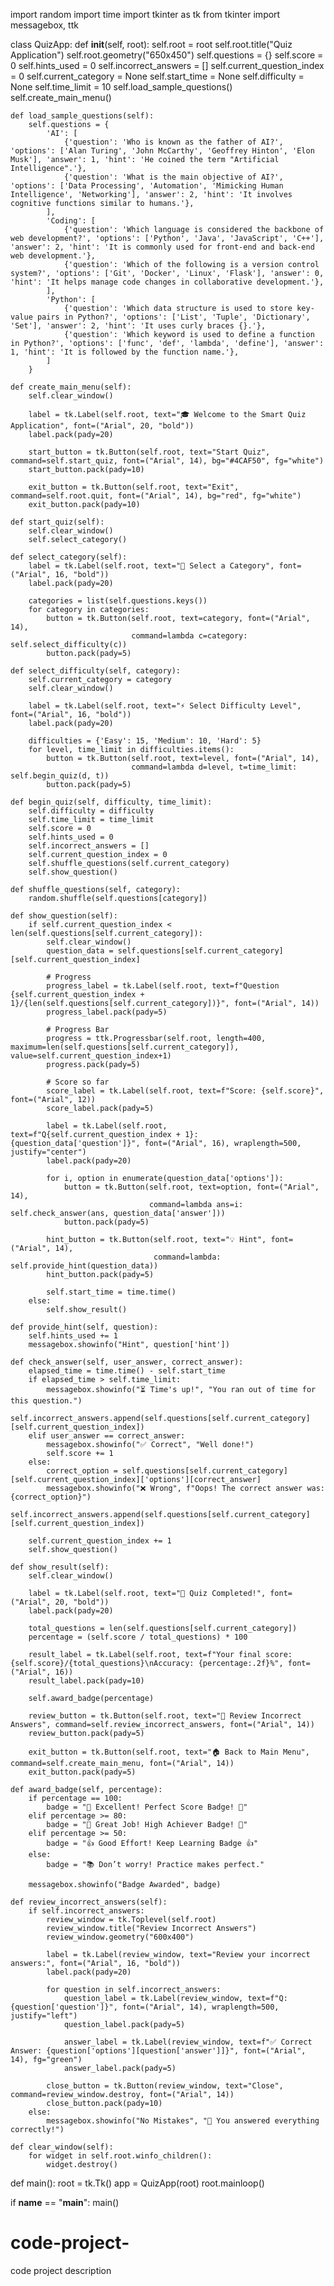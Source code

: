 import random
import time
import tkinter as tk
from tkinter import messagebox, ttk

class QuizApp:
    def __init__(self, root):
        self.root = root
        self.root.title("Quiz Application")
        self.root.geometry("650x450")
        self.questions = {}
        self.score = 0
        self.hints_used = 0
        self.incorrect_answers = []
        self.current_question_index = 0
        self.current_category = None
        self.start_time = None
        self.difficulty = None
        self.time_limit = 10
        self.load_sample_questions()
        self.create_main_menu()

    def load_sample_questions(self):
        self.questions = {
            'AI': [
                {'question': 'Who is known as the father of AI?', 'options': ['Alan Turing', 'John McCarthy', 'Geoffrey Hinton', 'Elon Musk'], 'answer': 1, 'hint': 'He coined the term "Artificial Intelligence".'},
                {'question': 'What is the main objective of AI?', 'options': ['Data Processing', 'Automation', 'Mimicking Human Intelligence', 'Networking'], 'answer': 2, 'hint': 'It involves cognitive functions similar to humans.'},
            ],
            'Coding': [
                {'question': 'Which language is considered the backbone of web development?', 'options': ['Python', 'Java', 'JavaScript', 'C++'], 'answer': 2, 'hint': 'It is commonly used for front-end and back-end web development.'},
                {'question': 'Which of the following is a version control system?', 'options': ['Git', 'Docker', 'Linux', 'Flask'], 'answer': 0, 'hint': 'It helps manage code changes in collaborative development.'},
            ],
            'Python': [
                {'question': 'Which data structure is used to store key-value pairs in Python?', 'options': ['List', 'Tuple', 'Dictionary', 'Set'], 'answer': 2, 'hint': 'It uses curly braces {}.'},
                {'question': 'Which keyword is used to define a function in Python?', 'options': ['func', 'def', 'lambda', 'define'], 'answer': 1, 'hint': 'It is followed by the function name.'},
            ]
        }

    def create_main_menu(self):
        self.clear_window()

        label = tk.Label(self.root, text="🎓 Welcome to the Smart Quiz Application", font=("Arial", 20, "bold"))
        label.pack(pady=20)

        start_button = tk.Button(self.root, text="Start Quiz", command=self.start_quiz, font=("Arial", 14), bg="#4CAF50", fg="white")
        start_button.pack(pady=10)

        exit_button = tk.Button(self.root, text="Exit", command=self.root.quit, font=("Arial", 14), bg="red", fg="white")
        exit_button.pack(pady=10)

    def start_quiz(self):
        self.clear_window()
        self.select_category()

    def select_category(self):
        label = tk.Label(self.root, text="📂 Select a Category", font=("Arial", 16, "bold"))
        label.pack(pady=20)

        categories = list(self.questions.keys())
        for category in categories:
            button = tk.Button(self.root, text=category, font=("Arial", 14),
                               command=lambda c=category: self.select_difficulty(c))
            button.pack(pady=5)

    def select_difficulty(self, category):
        self.current_category = category
        self.clear_window()

        label = tk.Label(self.root, text="⚡ Select Difficulty Level", font=("Arial", 16, "bold"))
        label.pack(pady=20)

        difficulties = {'Easy': 15, 'Medium': 10, 'Hard': 5}
        for level, time_limit in difficulties.items():
            button = tk.Button(self.root, text=level, font=("Arial", 14),
                               command=lambda d=level, t=time_limit: self.begin_quiz(d, t))
            button.pack(pady=5)

    def begin_quiz(self, difficulty, time_limit):
        self.difficulty = difficulty
        self.time_limit = time_limit
        self.score = 0
        self.hints_used = 0
        self.incorrect_answers = []
        self.current_question_index = 0
        self.shuffle_questions(self.current_category)
        self.show_question()

    def shuffle_questions(self, category):
        random.shuffle(self.questions[category])

    def show_question(self):
        if self.current_question_index < len(self.questions[self.current_category]):
            self.clear_window()
            question_data = self.questions[self.current_category][self.current_question_index]

            # Progress
            progress_label = tk.Label(self.root, text=f"Question {self.current_question_index + 1}/{len(self.questions[self.current_category])}", font=("Arial", 14))
            progress_label.pack(pady=5)

            # Progress Bar
            progress = ttk.Progressbar(self.root, length=400, maximum=len(self.questions[self.current_category]), value=self.current_question_index+1)
            progress.pack(pady=5)

            # Score so far
            score_label = tk.Label(self.root, text=f"Score: {self.score}", font=("Arial", 12))
            score_label.pack(pady=5)

            label = tk.Label(self.root, text=f"Q{self.current_question_index + 1}: {question_data['question']}", font=("Arial", 16), wraplength=500, justify="center")
            label.pack(pady=20)

            for i, option in enumerate(question_data['options']):
                button = tk.Button(self.root, text=option, font=("Arial", 14),
                                   command=lambda ans=i: self.check_answer(ans, question_data['answer']))
                button.pack(pady=5)

            hint_button = tk.Button(self.root, text="💡 Hint", font=("Arial", 14),
                                    command=lambda: self.provide_hint(question_data))
            hint_button.pack(pady=5)

            self.start_time = time.time()
        else:
            self.show_result()

    def provide_hint(self, question):
        self.hints_used += 1
        messagebox.showinfo("Hint", question['hint'])

    def check_answer(self, user_answer, correct_answer):
        elapsed_time = time.time() - self.start_time
        if elapsed_time > self.time_limit:
            messagebox.showinfo("⏳ Time's up!", "You ran out of time for this question.")
            self.incorrect_answers.append(self.questions[self.current_category][self.current_question_index])
        elif user_answer == correct_answer:
            messagebox.showinfo("✅ Correct", "Well done!")
            self.score += 1
        else:
            correct_option = self.questions[self.current_category][self.current_question_index]['options'][correct_answer]
            messagebox.showinfo("❌ Wrong", f"Oops! The correct answer was: {correct_option}")
            self.incorrect_answers.append(self.questions[self.current_category][self.current_question_index])

        self.current_question_index += 1
        self.show_question()

    def show_result(self):
        self.clear_window()

        label = tk.Label(self.root, text="🎉 Quiz Completed!", font=("Arial", 20, "bold"))
        label.pack(pady=20)

        total_questions = len(self.questions[self.current_category])
        percentage = (self.score / total_questions) * 100

        result_label = tk.Label(self.root, text=f"Your final score: {self.score}/{total_questions}\nAccuracy: {percentage:.2f}%", font=("Arial", 16))
        result_label.pack(pady=10)

        self.award_badge(percentage)

        review_button = tk.Button(self.root, text="📖 Review Incorrect Answers", command=self.review_incorrect_answers, font=("Arial", 14))
        review_button.pack(pady=5)

        exit_button = tk.Button(self.root, text="🏠 Back to Main Menu", command=self.create_main_menu, font=("Arial", 14))
        exit_button.pack(pady=5)

    def award_badge(self, percentage):
        if percentage == 100:
            badge = "🌟 Excellent! Perfect Score Badge! 🌟"
        elif percentage >= 80:
            badge = "🎉 Great Job! High Achiever Badge! 🎉"
        elif percentage >= 50:
            badge = "👍 Good Effort! Keep Learning Badge 👍"
        else:
            badge = "📚 Don’t worry! Practice makes perfect."

        messagebox.showinfo("Badge Awarded", badge)

    def review_incorrect_answers(self):
        if self.incorrect_answers:
            review_window = tk.Toplevel(self.root)
            review_window.title("Review Incorrect Answers")
            review_window.geometry("600x400")

            label = tk.Label(review_window, text="Review your incorrect answers:", font=("Arial", 16, "bold"))
            label.pack(pady=20)

            for question in self.incorrect_answers:
                question_label = tk.Label(review_window, text=f"Q: {question['question']}", font=("Arial", 14), wraplength=500, justify="left")
                question_label.pack(pady=5)

                answer_label = tk.Label(review_window, text=f"✅ Correct Answer: {question['options'][question['answer']]}", font=("Arial", 14), fg="green")
                answer_label.pack(pady=5)

            close_button = tk.Button(review_window, text="Close", command=review_window.destroy, font=("Arial", 14))
            close_button.pack(pady=10)
        else:
            messagebox.showinfo("No Mistakes", "👏 You answered everything correctly!")

    def clear_window(self):
        for widget in self.root.winfo_children():
            widget.destroy()

def main():
    root = tk.Tk()
    app = QuizApp(root)
    root.mainloop()

if __name__ == "__main__":
    main()
# code-project-
code project description 
